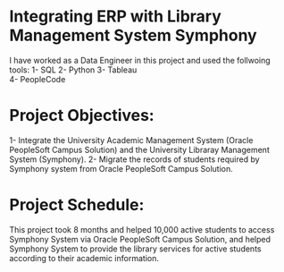 # Integrating ERP with Library Management System Symphony
I have worked as a Data Engineer in this project and used the follwoing tools: 
1- SQL
2- Python 
3- Tableau  
4- PeopleCode
# Project Objectives:
1- Integrate the University Academic Management System (Oracle PeopleSoft Campus Solution) and the University Libraray Management System (Symphony).
2- Migrate the records of students required by Symphony system from Oracle PeopleSoft Campus Solution.
# Project Schedule:
This project took 8 months and helped 10,000 active students to access Symphony System via Oracle PeopleSoft Campus Solution, and helped Symphony System to provide the library services for active students according to their academic information.
